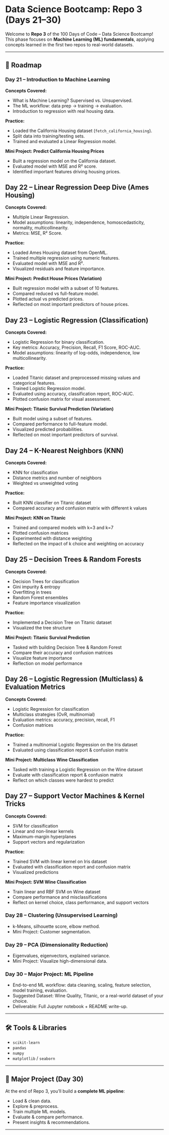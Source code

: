 # Data Science Bootcamp: Repo 3 (Days 21–30)

Welcome to **Repo 3** of the 100 Days of Code – Data Science Bootcamp!  
This phase focuses on **Machine Learning (ML) fundamentals**, applying concepts learned in the first two repos to real-world datasets.

---

## 📅 Roadmap

### Day 21 – Introduction to Machine Learning

**Concepts Covered:**
- What is Machine Learning? Supervised vs. Unsupervised.
- The ML workflow: data prep → training → evaluation.
- Introduction to regression with real housing data.

**Practice:**
- Loaded the California Housing dataset (`fetch_california_housing`).
- Split data into training/testing sets.
- Trained and evaluated a Linear Regression model.

**Mini Project: Predict California Housing Prices**
- Built a regression model on the California dataset.
- Evaluated model with MSE and R² score.
- Identified important features driving housing prices.


## Day 22 – Linear Regression Deep Dive (Ames Housing)

**Concepts Covered:**
- Multiple Linear Regression.
- Model assumptions: linearity, independence, homoscedasticity, normality, multicollinearity.
- Metrics: MSE, R² Score.

**Practice:**
- Loaded Ames Housing dataset from OpenML.
- Trained multiple regression using numeric features.
- Evaluated model with MSE and R².
- Visualized residuals and feature importance.

**Mini Project: Predict House Prices (Variation)**
- Built regression model with a subset of 10 features.
- Compared reduced vs full-feature model.
- Plotted actual vs predicted prices.
- Reflected on most important predictors of house prices.


## Day 23 – Logistic Regression (Classification)

**Concepts Covered:**
- Logistic Regression for binary classification.
- Key metrics: Accuracy, Precision, Recall, F1 Score, ROC-AUC.
- Model assumptions: linearity of log-odds, independence, low multicollinearity.

**Practice:**
- Loaded Titanic dataset and preprocessed missing values and categorical features.
- Trained Logistic Regression model.
- Evaluated using accuracy, classification report, ROC-AUC.
- Plotted confusion matrix for visual assessment.

**Mini Project: Titanic Survival Prediction (Variation)**
- Built model using a subset of features.
- Compared performance to full-feature model.
- Visualized predicted probabilities.
- Reflected on most important predictors of survival.


## Day 24 – K-Nearest Neighbors (KNN)

**Concepts Covered:**
- KNN for classification
- Distance metrics and number of neighbors
- Weighted vs unweighted voting

**Practice:**
- Built KNN classifier on Titanic dataset
- Compared accuracy and confusion matrix with different k values

**Mini Project: KNN on Titanic**
- Trained and compared models with k=3 and k=7
- Plotted confusion matrices
- Experimented with distance weighting
- Reflected on the impact of k choice and weighting on accuracy


## Day 25 – Decision Trees & Random Forests

**Concepts Covered:**
- Decision Trees for classification
- Gini impurity & entropy
- Overfitting in trees
- Random Forest ensembles
- Feature importance visualization

**Practice:**
- Implemented a Decision Tree on Titanic dataset
- Visualized the tree structure

**Mini Project: Titanic Survival Prediction**
- Tasked with building Decision Tree & Random Forest
- Compare their accuracy and confusion matrices
- Visualize feature importance
- Reflection on model performance


## Day 26 – Logistic Regression (Multiclass) & Evaluation Metrics

**Concepts Covered:**
- Logistic Regression for classification
- Multiclass strategies (OvR, multinomial)
- Evaluation metrics: accuracy, precision, recall, F1
- Confusion matrices

**Practice:**
- Trained a multinomial Logistic Regression on the Iris dataset
- Evaluated using classification report & confusion matrix

**Mini Project: Multiclass Wine Classification**
- Tasked with training a Logistic Regression on the Wine dataset
- Evaluate with classification report & confusion matrix
- Reflect on which classes were hardest to predict


## Day 27 – Support Vector Machines & Kernel Tricks

**Concepts Covered:**
- SVM for classification
- Linear and non-linear kernels
- Maximum-margin hyperplanes
- Support vectors and regularization

**Practice:**
- Trained SVM with linear kernel on Iris dataset
- Evaluated with classification report and confusion matrix
- Visualized predictions

**Mini Project: SVM Wine Classification**
- Train linear and RBF SVM on Wine dataset
- Compare performance and misclassifications
- Reflect on kernel choice, class performance, and support vectors


### Day 28 – Clustering (Unsupervised Learning)
- k-Means, silhouette score, elbow method.
- Mini Project: Customer segmentation.

### Day 29 – PCA (Dimensionality Reduction)
- Eigenvalues, eigenvectors, explained variance.
- Mini Project: Visualize high-dimensional data.

### Day 30 – Major Project: ML Pipeline
- End-to-end ML workflow: data cleaning, scaling, feature selection, model training, evaluation.
- Suggested Dataset: Wine Quality, Titanic, or a real-world dataset of your choice.
- Deliverable: Full Jupyter notebook + README write-up.

---

## 🛠️ Tools & Libraries
- `scikit-learn`
- `pandas`
- `numpy`
- `matplotlib` / `seaborn`

---

## 🎯 Major Project (Day 30)
At the end of Repo 3, you’ll build a **complete ML pipeline**:
- Load & clean data.
- Explore & preprocess.
- Train multiple ML models.
- Evaluate & compare performance.
- Present insights & recommendations.

---

